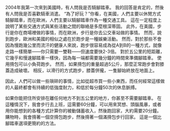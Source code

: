 2004年我第一次來到美國時，有人問我是否騎腳踏車。
我的回答是肯定的，然後有人問我是否喜歡騎車消遣。
“為了好玩？”你看，在美國，人們主要以休閒方式騎腳踏車，而在歐洲，人們主要以騎腳踏車作為一種交通工具。
這在一定程度上說明了某些交通方式與某些活動之間的聯絡是多麼根深蒂固。
此外，在美國，步行是你在商場裡做的事情，而在歐洲，步行是你去公交車站做的事情。
然而，說到跑步，歐洲和美國的相似之處在於跑步是一種娛樂活動。
然而，對於那些不會因為慢跑幾公里而流汗的健康人來說，跑步很容易成為從A到B的一種方式，就像走路一樣簡單——你只需要一雙鞋——但速度要快2-3倍。
對於五公里的短距離，它幾乎和慢速腳踏車一樣快，因為每一端都需要幾分鐘的時間來準備腳踏車。
使用揹包可以小負荷跑步。
然而，如果揹包的重量超過5公斤，那麼正常跑步會對膝蓋造成破壞。
相反，以滑行的方式跑步，膝蓋併攏，一隻腳始終放在地面上。

因此，人們可以做一些瑣碎的事情，比如從超市買一些小東西，而任何經常這樣做的人最終都會有持續的低強度耐力，和低於每分鐘50次的休息脈搏。

如果你能把住所安排在離任何地方不到五公里的地方，你甚至不需要腳踏車。
在這種情況下，我會步行去上班，這需要60分鐘，可以用來冥想、頭腦風暴，或者用你能想到的各種方式計算你的被動儲蓄收入，然後跑回家，大約需要20分鐘。
購物時，我會揹著一個空揹包跑步，然後揹著一個滿揹包步行回家。
這是一個比腳踏車選項更簡約的方法。